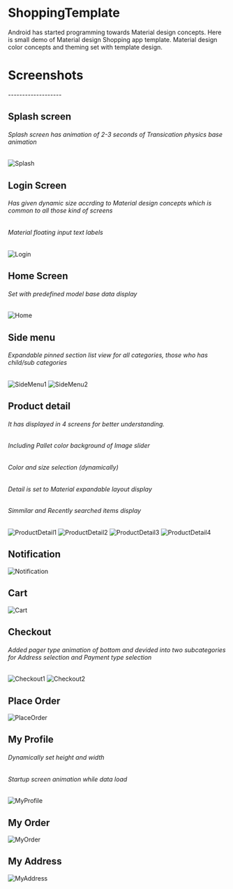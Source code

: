 # ShoppingTemplate

Android has started programming towards Material design concepts. Here is small demo of Material design Shopping app template.
Material design color concepts and theming set with template design.


# Screenshots

*-------------------*

## Splash screen
###### Splash screen has animation of 2-3 seconds of Transication physics base animation
![Splash](https://github.com/rgvmehta99/ShoppingTemplate/blob/master/Screenshot_20171129-172019.png)

## Login Screen
###### Has given dynamic size accrding to Material design concepts which is common to all those kind of screens
###### Material floating input text labels
![Login](https://github.com/rgvmehta99/ShoppingTemplate/blob/master/Screenshot_20171129-172025.png)


## Home Screen
###### Set with predefined model base data display
![Home](https://github.com/rgvmehta99/ShoppingTemplate/blob/master/Screenshot_20171129-172103.png)

## Side menu
###### Expandable pinned section list view for all categories, those who has child/sub categories
![SideMenu1](https://github.com/rgvmehta99/ShoppingTemplate/blob/master/Screenshot_20171129-172115.png)
![SideMenu2](https://github.com/rgvmehta99/ShoppingTemplate/blob/master/Screenshot_20171129-172130.png)

## Product detail
###### It has displayed in 4 screens for better understanding.
###### Including Pallet color background of Image slider
###### Color and size selection (dynamically)
###### Detail is set to Material expandable layout display
###### Simmilar and Recently searched items display
![ProductDetail1](https://github.com/rgvmehta99/ShoppingTemplate/blob/master/Screenshot_20171129-172155.png)
![ProductDetail2](https://github.com/rgvmehta99/ShoppingTemplate/blob/master/Screenshot_20171129-172201.png)
![ProductDetail3](https://github.com/rgvmehta99/ShoppingTemplate/blob/master/Screenshot_20171129-172208.png)
![ProductDetail4](https://github.com/rgvmehta99/ShoppingTemplate/blob/master/Screenshot_20171129-172216.png)

## Notification
![Notification](https://github.com/rgvmehta99/ShoppingTemplate/blob/master/Screenshot_20171129-172229.png)

## Cart
![Cart](https://github.com/rgvmehta99/ShoppingTemplate/blob/master/Screenshot_20171129-172254.png)

## Checkout
###### Added pager type animation of bottom and devided into two subcategories for Address selection and Payment type selection
![Checkout1](https://github.com/rgvmehta99/ShoppingTemplate/blob/master/Screenshot_20171129-172312.png)
![Checkout2](https://github.com/rgvmehta99/ShoppingTemplate/blob/master/Screenshot_20171129-172326.png)

## Place Order
![PlaceOrder](https://github.com/rgvmehta99/ShoppingTemplate/blob/master/Screenshot_20171129-172340.png)

## My Profile
###### Dynamically set height and width
###### Startup screen animation while data load
![MyProfile](https://github.com/rgvmehta99/ShoppingTemplate/blob/master/Screenshot_20171129-172401.png)

## My Order
![MyOrder](https://github.com/rgvmehta99/ShoppingTemplate/blob/master/Screenshot_20171129-172414.png)

## My Address
![MyAddress](https://github.com/rgvmehta99/ShoppingTemplate/blob/master/Screenshot_20171129-172425.png)

